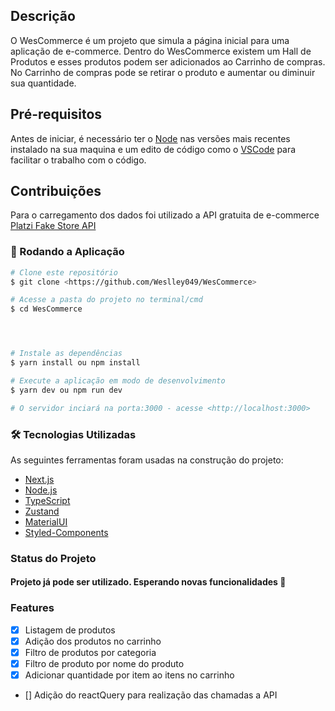 ## Descrição

O WesCommerce é um projeto que simula a página inicial para uma aplicação de e-commerce. Dentro do WesCommerce existem um Hall de Produtos e esses produtos podem ser adicionados ao Carrinho de compras. No Carrinho de compras pode se retirar o produto e aumentar ou diminuir sua quantidade.   


## Pré-requisitos

Antes de iniciar, é necessário ter o [Node](https://nodejs.org/en/download) nas versões mais recentes instalado na sua maquina e um edito de código como o [VSCode](https://code.visualstudio.com/) para facilitar o trabalho com o código.

## Contribuições
Para o carregamento dos dados foi utilizado a API gratuita de e-commerce [Platzi Fake Store API](https://fakeapi.platzi.com/)	

### 🎲 Rodando a Aplicação

```bash
# Clone este repositório
$ git clone <https://github.com/Weslley049/WesCommerce>

# Acesse a pasta do projeto no terminal/cmd
$ cd WesCommerce




# Instale as dependências
$ yarn install ou npm install

# Execute a aplicação em modo de desenvolvimento
$ yarn dev ou npm run dev

# O servidor inciará na porta:3000 - acesse <http://localhost:3000>

```
### 🛠 Tecnologias Utilizadas

As seguintes ferramentas foram usadas na construção do projeto:
- [Next.js](https://nextjs.org/)
- [Node.js](https://nodejs.org/en/)
- [TypeScript](https://www.typescriptlang.org/)
- [Zustand](https://github.com/pmndrs/zustand)
- [MaterialUI](https://mui.com/material-ui/)
- [Styled-Components](https://styled-components.com/)


### Status do Projeto 
<h4> 
	Projeto já pode ser utilizado. Esperando novas funcionalidades 🚀 
</h4>


### Features

- [x] Listagem de produtos
- [x] Adição dos produtos no carrinho
- [x] Filtro de produtos por categoria
- [x] Filtro de produto por nome do produto
- [x] Adicionar quantidade por item ao itens no carrinho 
- [] Adição do reactQuery para realização das chamadas a API



